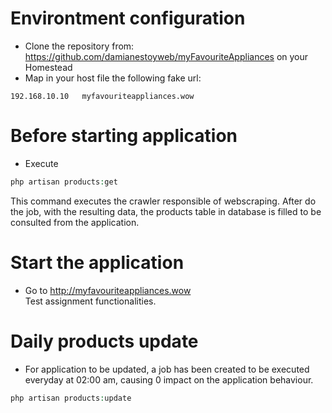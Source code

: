 # Environtment configuration
- Clone the repository from: https://github.com/damianestoyweb/myFavouriteAppliances on your Homestead
- Map in your host file the following fake url:
```
192.168.10.10	myfavouriteappliances.wow 
```
# Before starting application
- Execute<br/>
```php
php artisan products:get
```
This command executes the crawler responsible of webscraping. After do the job, with the resulting data, the products table in database is filled to be consulted from the application.

# Start the application
- Go to http://myfavouriteappliances.wow<br/>
Test assignment functionalities.

# Daily products update
- For application to be updated, a job has been created to be executed everyday at 02:00 am, causing 0 impact on the application behaviour.
```php
php artisan products:update
```
 